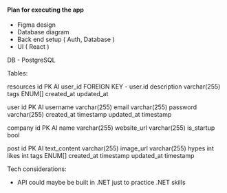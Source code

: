 #### Plan for executing the app


- Figma design
- Database diagram
- Back end setup ( Auth, Database )
- UI ( React ) 

DB - PostgreSQL

Tables:

resources
 id PK AI
 user_id FOREIGN KEY - user.id
 description varchar(255)
 tags ENUM[]
 created_at
 updated_at

user
 id PK AI
 username varchar(255)
 email varchar(255)
 password varchar(255)
 created_at timestamp
 updated_at timestamp

company
 id PK AI 
 name varchar(255)
 website_url varchar(255)
 is_startup bool

post
 id PK AI
 text_content varchar(255)
 image_url varchar(255)
 hypes int
 likes int
 tags ENUM[]
 created_at timestamp
 updated_at timestamp


 
Tech considerations:
- API could maybe be built in .NET just to practice .NET skills